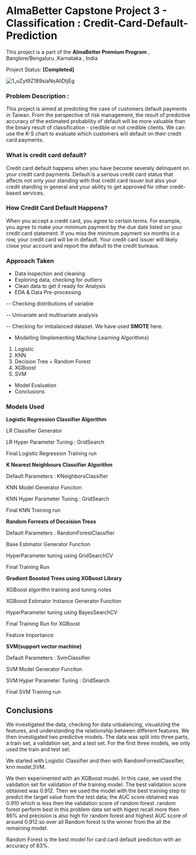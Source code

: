 # AlmaBetter Capstone Project 3 - Classification : Credit-Card-Default-Prediction
This project is a part of the **AlmaBetter Premium Program** , Banglore/Bengaluru ,Karnataka , India

Project Status: **[Completed]**

![1_uZyt9Z189siaNsAlIDtjEg](https://user-images.githubusercontent.com/88345564/147155410-6462b88e-ebf4-4558-98d6-75d9bc6c7d06.jpeg)


### Problem Description :
This project is aimed at predicting the case of customers default payments in Taiwan. From the perspective of risk management, the result of predictive accuracy of the estimated probability of default will be more valuable than the binary result of classification - credible or not credible clients. We can use the K-S chart to evaluate which customers will default on their credit card payments.

### What is credit card default?
Credit card default happens when you have become severely delinquent on your credit card payments. Default is a serious credit card status that affects not only your standing with that credit card issuer but also your credit standing in general and your ability to get approved for other credit-based services.

### How Credit Card Default Happens?
When you accept a credit card, you agree to certain terms. For example, you agree to make your minimum payment by the due date listed on your credit card statement. If you miss the minimum payment six months in a row, your credit card will be in default. Your credit card issuer will likely close your account and report the default to the credit bureaus.

### Approach Taken
* Data inspection and cleaning
* Exploring data, checking for outliers
* Clean data to get it ready for Analysis
* EDA & Data Pre-processing

-- Checking distributions of variable

-- Univariate and multivariate analysis

-- Checking for imbalanced dataset. We have used **SMOTE** here.

* Modelling (Implementing Machine Learning Algorithms)
1. Logistic
2. KNN
3. Decision Tree + Random Forest
4. XGBoost
5. SVM

* Model Evaluation
* Conclusions

### Models Used

**Logistic Regression Classifier Algorithm**

LR Classifier Generator 

LR Hyper Parameter Tuning : GridSearch

Final Logistic Regression Training run

**K Nearest Neighbours Classifier Algorithm**

Default Parameters : KNeighborsClassifier

KNN Model Generator Funciton

KNN Hyper Parameter Tuning : GridSearch

Final KNN Training run

**Random Forrests of Decsision Trees**

Default Parameters : RandomForestClassifier

Base Estimator Generator Function

HyperParameter tuning using GridSearchCV

Final Training Run

**Gradient Boosted Trees using XGBoost Library**

XGBoost algorithn training and tuning notes

XGBoost Estimator Instance Generator Function

HyperParameter tuning using BayesSearchCV

Final Training Run for XGBoost

Feature Importance

**SVM(support vector machine)**

Default Parameters : SvmClassifier

SVM Model Generator Funciton

SVM Hyper Parameter Tuning : GridSearch

Final SVM Training run


## **Conclusions**

We investigated the data, checking for data unbalancing, visualizing the features, and understanding the relationship between different features. We then investigated two predictive models. The data was split into three parts, a train set, a validation set, and a test set. For the first three models, we only used the train and test set.


We started with Logistic Classifier and then with RandomForrestClassifier, knn model,SVM.


We then experimented with an XGBoost model. In this case, we used the validation set for validation of the training model. The best validation score obtained was 0.912. Then we used the model with the best training step to predict the target value from the test data; the AUC score obtained was 0.910 which is less then the validation score of random forest .random forest perform best in this problem data set with higest recall more then 86% and precision is also high for random forest and highest AUC score of around 0.912.so over all Random forest is the winner from the all the remaining model.


Random Forest is the best model for card card default prediciton with an accuracy of 83%.
